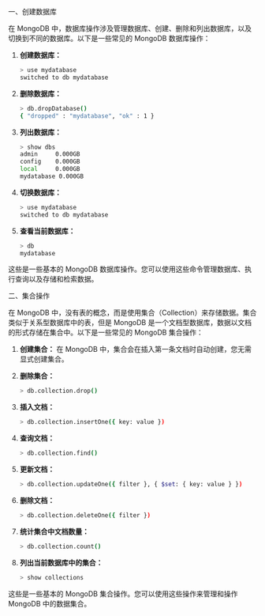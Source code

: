 一、创建数据库

在 MongoDB 中，数据库操作涉及管理数据库、创建、删除和列出数据库，以及切换到不同的数据库。以下是一些常见的 MongoDB 数据库操作：

1. **创建数据库：**
   ```bash
   > use mydatabase
   switched to db mydatabase
   ```

2. **删除数据库：**
   
   ```bash
   > db.dropDatabase()
   { "dropped" : "mydatabase", "ok" : 1 }
   ```
   
3. **列出数据库：**
   ```bash
   > show dbs
   admin     0.000GB
   config    0.000GB
   local     0.000GB
   mydatabase 0.000GB
   ```

4. **切换数据库：**
   ```bash
   > use mydatabase
   switched to db mydatabase
   ```

5. **查看当前数据库：**
   ```bash
   > db
   mydatabase
   ```

这些是一些基本的 MongoDB 数据库操作。您可以使用这些命令管理数据库、执行查询以及存储和检索数据。

二、集合操作

在 MongoDB 中，没有表的概念，而是使用集合（Collection）来存储数据。集合类似于关系型数据库中的表，但是 MongoDB 是一个文档型数据库，数据以文档的形式存储在集合中。以下是一些常见的 MongoDB 集合操作：

1. **创建集合：**
   在 MongoDB 中，集合会在插入第一条文档时自动创建，您无需显式创建集合。

2. **删除集合：**
   ```bash
   > db.collection.drop()
   ```

3. **插入文档：**
   ```bash
   > db.collection.insertOne({ key: value })
   ```

4. **查询文档：**
   ```bash
   > db.collection.find()
   ```

5. **更新文档：**
   ```bash
   > db.collection.updateOne({ filter }, { $set: { key: value } })
   ```

6. **删除文档：**
   ```bash
   > db.collection.deleteOne({ filter })
   ```

7. **统计集合中文档数量：**
   ```bash
   > db.collection.count()
   ```

8. **列出当前数据库中的集合：**
   ```bash
   > show collections
   ```

这些是一些基本的 MongoDB 集合操作。您可以使用这些操作来管理和操作 MongoDB 中的数据集合。